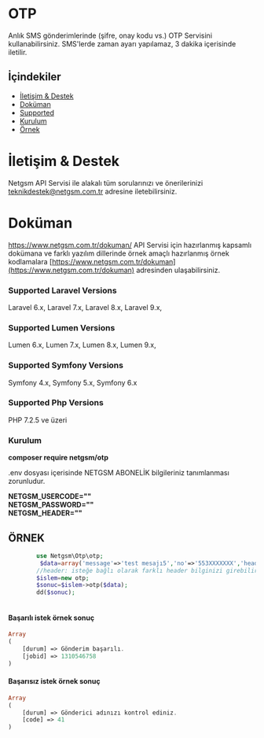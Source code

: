 


# OTP 

Anlık SMS gönderimlerinde (şifre, onay kodu vs.) OTP Servisini kullanabilirsiniz.
SMS'lerde zaman ayarı yapılamaz, 3 dakika içerisinde iletilir.
## İçindekiler
- [İletişim & Destek](#i̇letişim--destek)
- [Doküman](#doküman)
- [Supported](#Supported-Laravel-Versions)
- [Kurulum](#kurulum)
- [Örnek](#örnek)
# İletişim & Destek

 Netgsm API Servisi ile alakalı tüm sorularınızı ve önerilerinizi teknikdestek@netgsm.com.tr adresine iletebilirsiniz.


# Doküman 
https://www.netgsm.com.tr/dokuman/
 API Servisi için hazırlanmış kapsamlı dokümana ve farklı yazılım dillerinde örnek amaçlı hazırlanmış örnek kodlamalara 
 [https://www.netgsm.com.tr/dokuman](https://www.netgsm.com.tr/dokuman) adresinden ulaşabilirsiniz.



### Supported Laravel Versions

Laravel 6.x, Laravel 7.x, Laravel 8.x, Laravel 9.x, 

### Supported Lumen Versions

Lumen 6.x, Lumen 7.x, Lumen 8.x, Lumen 9.x, 

### Supported Symfony Versions

Symfony 4.x, Symfony 5.x, Symfony 6.x

### Supported Php Versions

PHP 7.2.5 ve üzeri

### Kurulum

<b>composer require netgsm/otp </b>

.env  dosyası içerisinde NETGSM ABONELİK bilgileriniz tanımlanması zorunludur.  

<b>NETGSM_USERCODE=""</b>  
<b>NETGSM_PASSWORD=""</b>  
<b>NETGSM_HEADER=""</b>  


## ÖRNEK

```php     
        use Netgsm\Otp\otp;
         $data=array('message'=>'test mesajı5','no'=>'553XXXXXXX','header'=>'MESAJ_BASLIGINIZ');
        //header: isteğe bağlı olarak farklı header bilginizi girebilirsiniz. Default olarak .env dosyası  içerisinde belirtmiş olduğunuz header baz alınır.
        $islem=new otp;
        $sonuc=$islem->otp($data);
        dd($sonuc);
        
```

#### Başarılı istek örnek sonuç

```php
Array
(
    [durum] => Gönderim başarılı.
    [jobid] => 1310546758
)

```

#### Başarısız istek örnek sonuç

```php
Array
(
    [durum] => Gönderici adınızı kontrol ediniz.
    [code] => 41
)

```
